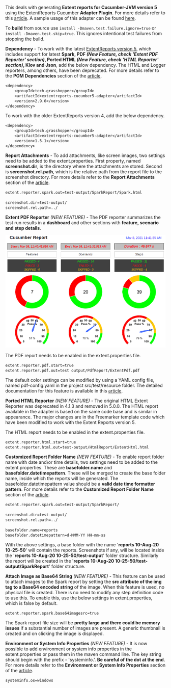 This deals with generating **Extent reports for Cucumber-JVM version 5** using the ExtentReports Cucumber **Adapter Plugin**. For more details refer to this [article](http://ghchirp.tech/1697/). A sample usage of this adapter can be found [here](https://github.com/grasshopper7/cuke5-extent-adapter-report).

To **build** from source use ```install -Dmaven.test.failure.ignore=true``` or ```install -Dmaven.test.skip=true```. This ignores intentional test failures from stopping the build.

**Dependency** - To work with the latest [ExtentReports version 5](https://github.com/extent-framework/extentreports-java/wiki), which includes support for latest **Spark, PDF *(New Feature, check 'Extent PDF Reporter' section)*, Ported HTML *(New Feature, check 'HTML Reporter' section)*, Klov and Json**, add the below dependency. The HTML and Logger reporters, among others, have been deprecated. For more details refer to the **POM Dependencies** section of the [article](http://ghchirp.tech/1697/).

```
<dependency>
    <groupId>tech.grasshopper</groupId>
    <artifactId>extentreports-cucumber5-adapter</artifactId>
    <version>2.9.0</version>
</dependency>
```

To work with the older ExtentReports version 4, add the below dependency.

```
<dependency>
    <groupId>tech.grasshopper</groupId>
    <artifactId>extentreports-cucumber5-adapter</artifactId>
    <version>1.5.1</version>
</dependency>
```
**Report Attachments** - To add attachments, like screen images, two settings need to be added to the extent.properties. First property, named **screenshot.dir**, is the directory where the attachments are stored. Second is **screenshot.rel.path**, which is the relative path from the report file to the screenshot directory. For more details refer to the **Report Attachments** section of the [article](http://ghchirp.tech/1697/).

```
extent.reporter.spark.out=test-output/SparkReport/Spark.html

screenshot.dir=test-output/
screenshot.rel.path=../
```

**Extent PDF Reporter** *(NEW FEATURE)* - The PDF reporter summarizes the test run results in a **dashboard** and other sections with **feature, scenario and step details**.

![sample](summary.png)

The PDF report needs to be enabled in the extent.properties file.
```
extent.reporter.pdf.start=true
extent.reporter.pdf.out=test output/PdfReport/ExtentPdf.pdf
```
The default color settings can be modified by using a YAML config file, named pdf-config.yaml in the project src/test/resource folder. The detailed documentation for this feature is available in this [article](http://ghchirp.tech/2224/).

**Ported HTML Reporter** *(NEW FEATURE)* - The original HTML Extent Reporter was deprecated in 4.1.3 and removed in 5.0.0. The HTML report available in the adapter is based on the same code base and is similar in appearance. The major changes are in the Freemarker template code which have been modified to work with the Extent Reports version 5.

The HTML report needs to be enabled in the extent.properties file.
```
extent.reporter.html.start=true
extent.reporter.html.out=test-output/HtmlReport/ExtentHtml.html
```

**Customized Report Folder Name** *(NEW FEATURE)* - To enable report folder name with date and\or time details, two settings need to be added to the extent.properties. These are **basefolder.name** and **basefolder.datetimepattern**. These will be merged to create the base folder name, inside which the reports will be generated. The basefolder.datetimepattern value should be a **valid date time formatter pattern**. For more details refer to the **Customized Report Folder Name** section of the [article](http://ghchirp.tech/1697/).

```
extent.reporter.spark.out=test-output/SparkReport/

screenshot.dir=test-output/
screenshot.rel.path=../

basefolder.name=reports
basefolder.datetimepattern=d-MMM-YY HH-mm-ss
```

With the above settings, a base folder with the name '**reports 10-Aug-20 10-25-50**' will contain the reports. Screenshots if any, will be located inside the '**reports 10-Aug-20 10-25-50/test-output**' folder structure. Similarly the report will be created in the '**reports 10-Aug-20 10-25-50/test-output/SparkReport**' folder structure.

**Attach Image as Base64 String** *(NEW FEATURE)* - This feature can be used to attach images to the Spark report by setting the **src attribute of the img tag to a Base64 encoded string** of the image. When this feature is used, no physical file is created. There is no need to modify any step definition code to use this. To enable this, use the below settings in extent.properties, which is false by default.

```
extent.reporter.spark.base64imagesrc=true
```
The Spark report file size will be **pretty large and there could be memory issues** if a substantial number of images are present. A generic thumbnail is created and on clicking the image is displayed.

**Environment or System Info Properties** *(NEW FEATURE)* - It is now possible to add environment or system info properties in the extent.properties or pass them in the maven command line. The key string should begin with the prefix - 'systeminfo.'. **Be careful of the dot at the end**. For more details refer to the **Environment or System Info Properties** section of the [article](http://ghchirp.tech/1697/).

```
systeminfo.os=windows
```
